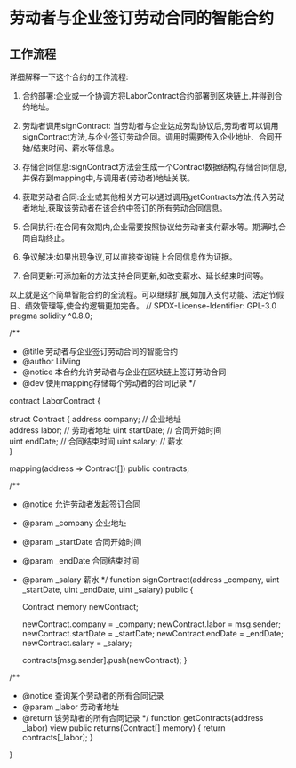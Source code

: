 # 劳动者与企业签订劳动合同的智能合约

## 工作流程
详细解释一下这个合约的工作流程:

1. 合约部署:企业或一个协调方将LaborContract合约部署到区块链上,并得到合约地址。

2. 劳动者调用signContract: 当劳动者与企业达成劳动协议后,劳动者可以调用signContract方法,与企业签订劳动合同。调用时需要传入企业地址、合同开始/结束时间、薪水等信息。

3. 存储合同信息:signContract方法会生成一个Contract数据结构,存储合同信息,并保存到mapping中,与调用者(劳动者)地址关联。 

4. 获取劳动者合同:企业或其他相关方可以通过调用getContracts方法,传入劳动者地址,获取该劳动者在该合约中签订的所有劳动合同信息。

5. 合同执行:在合同有效期内,企业需要按照协议给劳动者支付薪水等。期满时,合同自动终止。

6. 争议解决:如果出现争议,可以直接查询链上合同信息作为证据。

7. 合同更新:可添加新的方法支持合同更新,如改变薪水、延长结束时间等。

以上就是这个简单智能合约的全流程。可以继续扩展,如加入支付功能、法定节假日、绩效管理等,使合约逻辑更加完备。
// SPDX-License-Identifier: GPL-3.0
pragma solidity ^0.8.0;

/**
* @title 劳动者与企业签订劳动合同的智能合约
* @author LiMing
* @notice 本合约允许劳动者与企业在区块链上签订劳动合同  
* @dev 使用mapping存储每个劳动者的合同记录
*/

contract LaborContract {

  struct Contract {
    address company; // 企业地址    
    address labor; // 劳动者地址
    uint startDate; // 合同开始时间  
    uint endDate; // 合同结束时间
    uint salary; // 薪水  
  }

  mapping(address => Contract[]) public contracts;  

  /**
  * @notice 允许劳动者发起签订合同
  * @param _company 企业地址  
  * @param _startDate 合同开始时间
  * @param _endDate 合同结束时间
  * @param _salary 薪水
  */
  function signContract(address _company, uint _startDate, uint _endDate, uint _salary) public {
    
    Contract memory newContract;

    newContract.company = _company;
    newContract.labor = msg.sender;
    newContract.startDate = _startDate;
    newContract.endDate = _endDate;
    newContract.salary = _salary;

    contracts[msg.sender].push(newContract);
  }

  /**
  * @notice 查询某个劳动者的所有合同记录
  * @param _labor 劳动者地址
  * @return 该劳动者的所有合同记录
  */
  function getContracts(address _labor) view public returns(Contract[] memory) {
    return contracts[_labor];
  }

}
